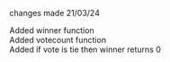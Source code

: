 changes made 21/03/24  

Added winner function  
Added votecount function  
Added if vote is tie then winner returns 0
